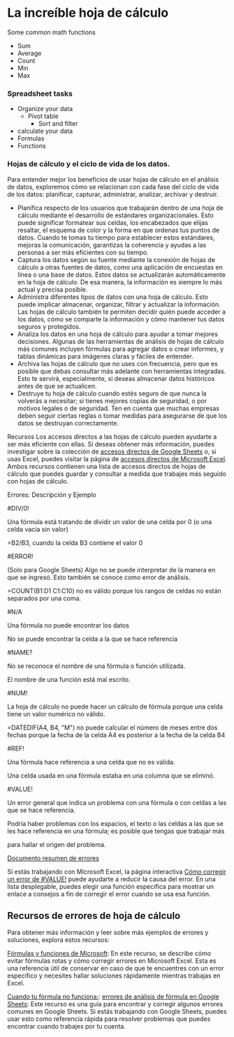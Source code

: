 # La increíble hoja de cálculo

Some common math functions
- Sum
- Average
- Count
- Min
- Max

### Spreadsheet tasks
- Organize your data
  - Pivot table
    - Sort and filter
- calculate your data
-   Formulas
-   Functions

### Hojas de cálculo y el ciclo de vida de los datos.

Para entender mejor los beneficios de usar hojas de cálculo en el análisis de datos, exploremos cómo se relacionan con cada fase del ciclo de vida de los datos: planificar, capturar, administrar, analizar, archivar y destruir.

- Planifica respecto de los usuarios que trabajarán dentro de una hoja de cálculo mediante el desarrollo de estándares organizacionales. Esto puede significar formatear sus celdas, los encabezados que elijas resaltar, el esquema de color y la forma en que ordenas tus puntos de datos. Cuando te tomas tu tiempo para establecer estos estándares, mejoras la comunicación, garantizas la coherencia y ayudas a las personas a ser más eficientes con su tiempo.
- Captura los datos según su fuente mediante la conexión de hojas de cálculo a otras fuentes de datos, como una aplicación de encuestas en línea o una base de datos. Estos datos se actualizarán automáticamente en la hoja de cálculo. De esa manera, la información es siempre lo más actual y precisa posible.
- Administra diferentes tipos de datos con una hoja de cálculo. Esto puede implicar almacenar, organizar, filtrar y actualizar la información. Las hojas de cálculo también te permiten decidir quién puede acceder a los datos, cómo se comparte la información y cómo mantener tus datos seguros y protegidos. 
- Analiza los datos en una hoja de cálculo para ayudar a tomar mejores decisiones. Algunas de las herramientas de análisis de hojas de cálculo más comunes incluyen fórmulas para agregar datos o crear informes, y tablas dinámicas para imágenes claras y fáciles de entender. 
- Archiva las hojas de cálculo que no uses con frecuencia, pero que es posible que debas consultar más adelante con herramientas integradas. Esto te servirá, especialmente, si deseas almacenar datos históricos antes de que se actualicen. 
- Destruye tu hoja de cálculo cuando estés seguro de que nunca la volverás a necesitar; si tienes mejores copias de seguridad, o por motivos legales o de seguridad. Ten en cuenta que muchas empresas deben seguir ciertas reglas o tomar medidas para asegurarse de que los datos se destruyan correctamente.


Recursos
Los accesos directos a las hojas de cálculo pueden ayudarte a ser más eficiente con ellas. Si deseas obtener más información, puedes investigar sobre la colección de [accesos directos de Google Sheets](https://support.google.com/docs/answer/181110) o, si usas Excel, puedes visitar la página de [accesos directos de Microsoft Excel](https://support.microsoft.com/en-us/office/keyboard-shortcuts-in-excel-1798d9d5-842a-42b8-9c99-9b7213f0040f). Ambos recursos contienen una lista de accesos directos de hojas de cálculo que puedes guardar y consultar a medida que trabajes más seguido con hojas de cálculo.



Errores: Descripción y Ejemplo

#DIV/0!

Una fórmula está tratando de dividir un valor de una celda por 0 (o una celda vacía sin valor)

=B2/B3, cuando la celda B3 contiene el valor 0

#ERROR!

(Solo para Google Sheets) Algo no se puede interpretar de la manera en que se ingresó. Esto también se conoce como error de análisis.

=COUNT(B1:D1 C1:C10) no es válido porque los rangos de celdas no están separados por una coma.

#N/A

Una fórmula no puede encontrar los datos

No se puede encontrar la celda a la que se hace referencia

#NAME?

No se reconoce el nombre de una fórmula o función utilizada.

El nombre de una función está mal escrito.

#NUM!

La hoja de cálculo no puede hacer un cálculo de fórmula porque una celda tiene un valor numérico no válido.

=DATEDIF(A4, B4, "M") no puede calcular el número de meses entre dos fechas porque la fecha de la celda A4 es posterior a la fecha de la celda B4

#REF!

Una fórmula hace referencia a una celda que no es válida.

Una celda usada en una fórmula estaba en una columna que se eliminó.

#VALUE!

Un error general que indica un problema con una fórmula o con celdas a las que se hace referencia.

Podría haber problemas con los espacios, el texto o las celdas a las que se les hace referencia en una fórmula; es posible que tengas que trabajar más

 para hallar el origen del problema. 

[Documento resumen de errores](https://github.com/sirjn/Google-Data-Analysis/files/12891999/872yQ-X9Q069skPl_TNOGA_ea3700e555c945d88b9cf6d31d2653f1_More-about-spreadsheet-errors-and-fixes_SPA.1.docx)

Si estás trabajando con Microsoft Excel, la página interactiva [Cómo corregir un error de #VALUE!](https://support.microsoft.com/en-us/office/how-to-correct-a-value-error-15e1b616-fbf2-4147-9c0b-0a11a20e409e) puede ayudarte a reducir la causa del error. En una lista desplegable, puedes elegir una función específica para mostrar un enlace a consejos a fin de corregir el error cuando se usa esa función.


## Recursos de errores de hoja de cálculo
Para obtener más información y leer sobre más ejemplos de errores y soluciones, explora estos recursos:

[Fórmulas y funciones de Microsoft](https://support.microsoft.com/en-us/office/formulas-and-functions-294d9486-b332-48ed-b489-abe7d0f9eda9?ui=en-US&rs=en-US&ad=US#id0eaabaaa=errors): En este recurso, se describe cómo evitar fórmulas rotas y cómo corregir errores en Microsoft Excel. Esta es una referencia útil de conservar en caso de que te encuentres con un error específico y necesites hallar soluciones rápidamente mientras trabajas en Excel. 

[Cuando tu fórmula no funciona:](https://www.benlcollins.com/spreadsheets/formula-parse-error/): [errores de análisis de fórmula en Google Sheets](https://www.benlcollins.com/spreadsheets/formula-parse-error/): Este recurso es una guía para encontrar y corregir algunos errores comunes en Google Sheets. Si estás trabajando con Google Sheets, puedes usar esto como referencia rápida para resolver problemas que puedes encontrar cuando trabajes por tu cuenta.
